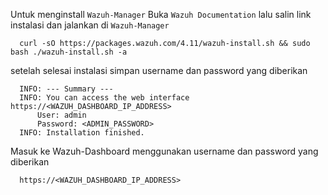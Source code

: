 Untuk menginstall `Wazuh-Manager` Buka `Wazuh Documentation` lalu salin link instalasi dan jalankan di `Wazuh-Manager`

```
  curl -sO https://packages.wazuh.com/4.11/wazuh-install.sh && sudo bash ./wazuh-install.sh -a
```
setelah selesai instalasi simpan username dan password yang diberikan
```
  INFO: --- Summary ---
  INFO: You can access the web interface https://<WAZUH_DASHBOARD_IP_ADDRESS>
      User: admin
      Password: <ADMIN_PASSWORD>
  INFO: Installation finished.
```
Masuk ke Wazuh-Dashboard menggunakan username dan password yang diberikan
```
  https://<WAZUH_DASHBOARD_IP_ADDRESS>
```
